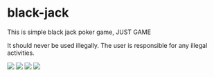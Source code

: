 # black-jack

This is simple black jack poker game, JUST GAME

It should never be used illegally. The user is responsible for any illegal activities.

<img src="https://user-images.githubusercontent.com/62531925/105666056-bf1c7100-5f1b-11eb-8829-e395d26392b3.png"/>
<img src="https://user-images.githubusercontent.com/62531925/105666164-01de4900-5f1c-11eb-88fa-0d2af7c4ee49.png"/>
<img src="https://user-images.githubusercontent.com/62531925/105666164-01de4900-5f1c-11eb-88fa-0d2af7c4ee49.png"/>
<img src="https://user-images.githubusercontent.com/62531925/105666219-1fabae00-5f1c-11eb-9987-db2b06de4266.png"/>
